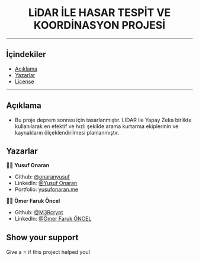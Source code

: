<h1 align="center">LiDAR İLE HASAR TESPİT VE KOORDİNASYON PROJESİ</h1>


---

## İçindekiler

- [Açıklama](#açıklama)
- [Yazarlar](#yazarlar)
- [License](#-license)

---

## Açıklama
- Bu proje deprem sonrası için tasarlanmıştır. LIDAR ile Yapay Zeka birlikte kullanılarak en efektif ve hızlı şekilde arama kurtarma ekiplerinin ve kaynakların ölçeklendirilmesi planlanmıştır.


## Yazarlar

👦🏻 **Yusuf Onaran**

* Github: [@onaranyusuf](https://github.com/onaranyusuf)
* LinkedIn: [@Yusuf Onaran](https://www.linkedin.com/in/yusufonaran/)
* Portfolio: [yusufonaran.me](https://www.yusufonaran.me)

👦🏻 **Ömer Faruk Öncel**

* Github: [@M3Rcrypt](https://github.com/M3Rcrypt)
* LinkedIn: [@Ömer Faruk ÖNCEL](https://www.linkedin.com/in/omerfarukoencel/)


## Show your support

Give a ⭐️ if this project helped you!

